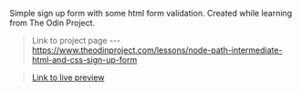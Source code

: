 Simple sign up form with some html form validation. Created while learning from The Odin Project.
>Link to project page --- https://www.theodinproject.com/lessons/node-path-intermediate-html-and-css-sign-up-form

> <a href = "https://alexander-matte.github.io/Sign-Up-Form/">Link to live preview</a>

